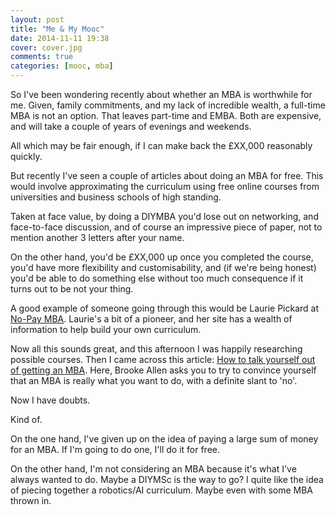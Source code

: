 ```yaml
---
layout: post
title: "Me & My Mooc"
date: 2014-11-11 19:38
cover: cover.jpg
comments: true
categories: [mooc, mba]
---
```

So I've been wondering recently about whether an MBA is worthwhile for me.  Given, family commitments, and my lack of incredible wealth, a full-time MBA is not an option.  That leaves part-time and EMBA.  Both are expensive, and will take a couple of years of evenings and weekends.

All which may be fair enough, if I can make back the £XX,000 reasonably quickly.

But recently I've seen a couple of articles about doing an MBA for free.  This would involve approximating the curriculum using free online courses from universities and business schools of high standing.

Taken at face value, by doing a DIYMBA you'd lose out on networking, and face-to-face discussion, and of course an impressive piece of paper, not to mention another 3 letters after your name.

On the other hand, you'd be £XX,000 up once you completed the course, you'd have more flexibility and customisability, and (if we're being honest) you'd be able to do something else without too much consequence if it turns out to be not your thing.

A good example of someone going through this would be Laurie Pickard at [No-Pay MBA](http://www.nopaymba.com/).  Laurie's a bit of a pioneer, and her site has a wealth of information to help build your own curriculum.

Now all this sounds great, and this afternoon I was happily researching possible courses.  Then I came across this article: [How to talk yourself out of getting an MBA](http://qz.com/211667/how-to-talk-yourself-out-of-getting-an-mba/).  Here, Brooke Allen asks you to try to convince yourself that an MBA is really what you want to do, with a definite slant to 'no'.

Now I have doubts.

Kind of.

On the one hand, I've given up on the idea of paying a large sum of money for an MBA.  If I'm going to do one, I'll do it for free.

On the other hand, I'm not considering an MBA because it's what I've always wanted to do.  Maybe a DIYMSc is the way to go?  I quite like the idea of piecing together a robotics/AI curriculum.  Maybe even with some MBA thrown in.

